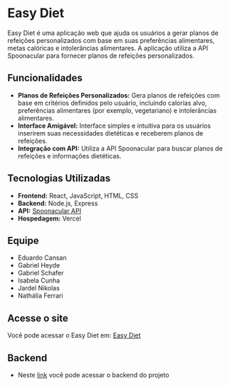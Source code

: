 # Easy Diet

Easy Diet é uma aplicação web que ajuda os usuários a gerar planos de refeições personalizados com base em suas preferências alimentares, metas calóricas e intolerâncias alimentares. A aplicação utiliza a API Spoonacular para fornecer planos de refeições personalizados.

## Funcionalidades

- **Planos de Refeições Personalizados:** Gera planos de refeições com base em critérios definidos pelo usuário, incluindo calorias alvo, preferências alimentares (por exemplo, vegetariano) e intolerâncias alimentares.
- **Interface Amigável:** Interface simples e intuitiva para os usuários inserirem suas necessidades dietéticas e receberem planos de refeições.
- **Integração com API:** Utiliza a API Spoonacular para buscar planos de refeições e informações dietéticas.

## Tecnologias Utilizadas

- **Frontend:** React, JavaScript, HTML, CSS
- **Backend:** Node.js, Express
- **API:** [Spoonacular API](https://spoonacular.com/food-api)
- **Hospedagem:** Vercel

## Equipe

- Eduardo Cansan
- Gabriel Heyde
- Gabriel Schafer
- Isabela Cunha
- Jardel Nikolas
- Nathália Ferrari


## Acesse o site
Você pode acessar o Easy Diet em: [Easy Diet](https://easydiet.vercel.app/)


## Backend
- Neste [link](https://easydiet.vercel.app/) você pode acessar o backend do projeto
  
